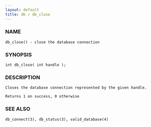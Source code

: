 ```yaml
---
layout: default
title: db / db_close
---
```


### NAME

    db_close() - close the database connection


### SYNOPSIS

    int db_close( int handle );


### DESCRIPTION

    Closes the database connection represented by the given handle.

    Returns 1 on success, 0 otherwise


### SEE ALSO

    db_connect(3), db_status(3), valid_database(4)
